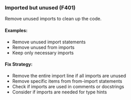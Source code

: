 ### Imported but unused (F401)

Remove unused imports to clean up the code.

#### Examples:
- Remove unused import statements
- Remove unused from imports
- Keep only necessary imports

#### Fix Strategy:
- Remove the entire import line if all imports are unused
- Remove specific items from from-import statements
- Check if imports are used in comments or docstrings
- Consider if imports are needed for type hints
